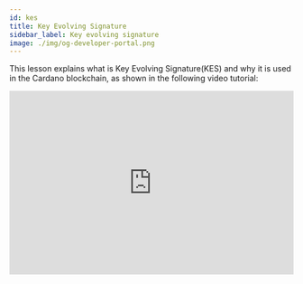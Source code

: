 ```yaml
---
id: kes
title: Key Evolving Signature
sidebar_label: Key evolving signature
image: ./img/og-developer-portal.png
---
```


This lesson explains what is Key Evolving Signature(KES) and why it is used in the Cardano blockchain, as shown in the following video tutorial:

<iframe width="100%" height="325" src="https://www.youtube.com/embed/JIIAV_xdvFY" frameborder="0" allow="accelerometer; autoplay; clipboard-write; encrypted-media; gyroscope; picture-in-picture; fullscreen;"></iframe>
<br/><br/>
